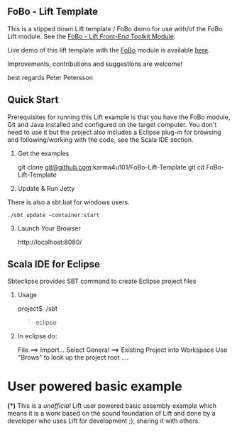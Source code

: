 FoBo - Lift Template
--------------------

This is a stipped down Lift template / FoBo demo for use with/of the FoBo Lift module. 
See the [FoBo - Lift Front-End Toolkit Module](https://github.com/karma4u101/FoBo).

Live demo of this lift template with the [FoBo](https://github.com/karma4u101/FoBo) module is available 
[here](http://www.media4u101.se/fobo-lift-template-demo/).

Improvements, contributions and suggestions are welcome!

best regards Peter Petersson 

Quick Start
-----------
Prerequisites for running this Lift example is that you have the FoBo module, Git and Java installed and configured on the target computer.
You don't need to use it but the project also includes a Eclipse plug-in for browsing and following/working with the code, see the Scala IDE section.   

1) Get the examples

	git clone git@github.com:karma4u101/FoBo-Lift-Template.git
	cd FoBo-Lift-Template

2) Update & Run Jetty

There is also a sbt.bat for windows users.

	./sbt update ~container:start

3) Launch Your Browser
	
	http://localhost:8080/

Scala IDE for Eclipse
---------------------
Sbteclipse provides SBT command to create Eclipse project files

1) Usage

	project$ ./sbt
	> eclipse 

2) In eclipse do: 

	File ==> Import...
	Select General ==> Existing Project into Workspace 
	Use "Brows" to look up the project root ....

User powered basic example 
==========================
**(*)** This is a _unofficial_ Lift user powered basic assembly example which means it is a work based on the 
sound foundation of Lift and done by a developer who uses Lift for development ;), sharing it with others. 